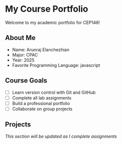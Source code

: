 # My Course Portfolio

Welcome to my academic portfolio for CEP146!

## About Me
- Name: Arunraj Elanchezhian
- Major: CPAC
- Year: 2025
- Favorite Programming Language: javascript

## Course Goals
- [ ] Learn version control with Git and GitHub
- [ ] Complete all lab assignments
- [ ] Build a professional portfolio
- [ ] Collaborate on group projects

## Projects
*This section will be updated as I complete assignments*
